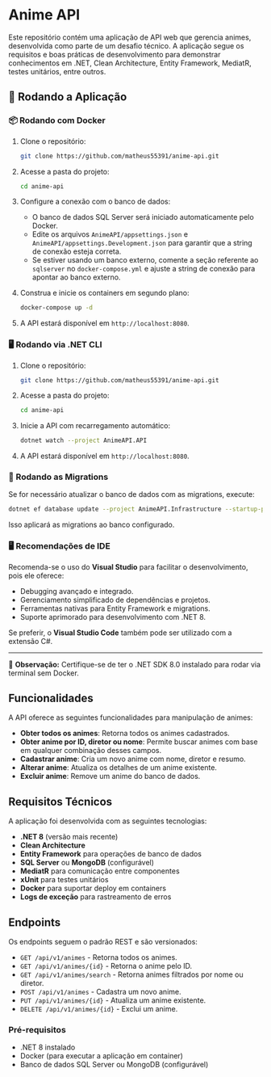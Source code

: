 # Anime API

Este repositório contém uma aplicação de API web que gerencia animes, desenvolvida como parte de um desafio técnico. A aplicação segue os requisitos e boas práticas de desenvolvimento para demonstrar conhecimentos em .NET, Clean Architecture, Entity Framework, MediatR, testes unitários, entre outros.

## 🚀 Rodando a Aplicação

### 📦 Rodando com Docker

1. Clone o repositório:

   ```bash
   git clone https://github.com/matheus55391/anime-api.git
   ```

2. Acesse a pasta do projeto:

   ```bash
   cd anime-api
   ```

3. Configure a conexão com o banco de dados:

   - O banco de dados SQL Server será iniciado automaticamente pelo Docker.
   - Edite os arquivos `AnimeAPI/appsettings.json` e `AnimeAPI/appsettings.Development.json` para garantir que a string de conexão esteja correta.
   - Se estiver usando um banco externo, comente a seção referente ao `sqlserver` no `docker-compose.yml` e ajuste a string de conexão para apontar ao banco externo.

4. Construa e inicie os containers em segundo plano:

   ```bash
   docker-compose up -d
   ```

5. A API estará disponível em `http://localhost:8080`.

### 🖥️ Rodando via .NET CLI

1. Clone o repositório:

   ```bash
   git clone https://github.com/matheus55391/anime-api.git
   ```

2. Acesse a pasta do projeto:

   ```bash
   cd anime-api
   ```

3. Inicie a API com recarregamento automático:

   ```bash
   dotnet watch --project AnimeAPI.API
   ```

4. A API estará disponível em `http://localhost:8080`.

### 📌 Rodando as Migrations

Se for necessário atualizar o banco de dados com as migrations, execute:

```bash
dotnet ef database update --project AnimeAPI.Infrastructure --startup-project AnimeAPI.API
```

Isso aplicará as migrations ao banco configurado.

### 🖥️ Recomendações de IDE

Recomenda-se o uso do **Visual Studio** para facilitar o desenvolvimento, pois ele oferece:

- Debugging avançado e integrado.
- Gerenciamento simplificado de dependências e projetos.
- Ferramentas nativas para Entity Framework e migrations.
- Suporte aprimorado para desenvolvimento com .NET 8.

Se preferir, o **Visual Studio Code** também pode ser utilizado com a extensão C#.

---

🔹 **Observação:** Certifique-se de ter o .NET SDK 8.0 instalado para rodar via terminal sem Docker.

## Funcionalidades

A API oferece as seguintes funcionalidades para manipulação de animes:

- **Obter todos os animes**: Retorna todos os animes cadastrados.
- **Obter anime por ID, diretor ou nome**: Permite buscar animes com base em qualquer combinação desses campos.
- **Cadastrar anime**: Cria um novo anime com nome, diretor e resumo.
- **Alterar anime**: Atualiza os detalhes de um anime existente.
- **Excluir anime**: Remove um anime do banco de dados.

## Requisitos Técnicos

A aplicação foi desenvolvida com as seguintes tecnologias:

- **.NET 8** (versão mais recente)
- **Clean Architecture**
- **Entity Framework** para operações de banco de dados
- **SQL Server** ou **MongoDB** (configurável)
- **MediatR** para comunicação entre componentes
- **xUnit** para testes unitários
- **Docker** para suportar deploy em containers
- **Logs de exceção** para rastreamento de erros

## Endpoints

Os endpoints seguem o padrão REST e são versionados:

- `GET /api/v1/animes` - Retorna todos os animes.
- `GET /api/v1/animes/{id}` - Retorna o anime pelo ID.
- `GET /api/v1/animes/search` - Retorna animes filtrados por nome ou diretor.
- `POST /api/v1/animes` - Cadastra um novo anime.
- `PUT /api/v1/animes/{id}` - Atualiza um anime existente.
- `DELETE /api/v1/animes/{id}` - Exclui um anime.

### Pré-requisitos

- .NET 8 instalado
- Docker (para executar a aplicação em container)
- Banco de dados SQL Server ou MongoDB (configurável)
